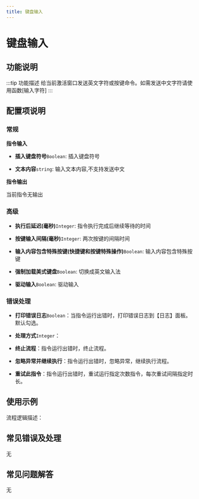 ```yaml
---
title: 键盘输入
---
```


# 键盘输入

## 功能说明

:::tip 功能描述
给当前激活窗口发送英文字符或按键命令。如需发送中文字符请使用函数[输入字符]
:::

## 配置项说明

### 常规

**指令输入**

- **插入键盘符号**`Boolean`: 插入键盘符号

- **文本内容**`string`: 输入文本内容,不支持发送中文


**指令输出**

当前指令无输出

### 高级

- **执行后延迟(毫秒)**`Integer`: 指令执行完成后继续等待的时间

- **按键输入间隔(毫秒)**`Integer`: 两次按键的间隔时间

- **输入内容包含特殊按键(快捷键和按键特殊操作)**`Boolean`: 输入内容包含特殊按键

- **强制加载美式键盘**`Boolean`: 切换成英文输入法

- **驱动输入**`Boolean`: 驱动输入

### 错误处理

- **打印错误日志**`Boolean`：当指令运行出错时，打印错误日志到【日志】面板。默认勾选。

- **处理方式**`Integer`：

 - **终止流程**：指令运行出错时，终止流程。

 - **忽略异常并继续执行**：指令运行出错时，忽略异常，继续执行流程。

 - **重试此指令**：指令运行出错时，重试运行指定次数指令，每次重试间隔指定时长。

## 使用示例

流程逻辑描述：

## 常见错误及处理

无

## 常见问题解答

无

